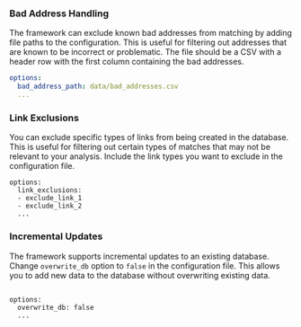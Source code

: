 ### Bad Address Handling

The framework can exclude known bad addresses from matching by adding file paths to the configuration. This is useful for filtering out addresses that are known to be incorrect or problematic. The file should be a CSV with a header row with the first column containing the bad addresses.

```yaml
options:
  bad_address_path: data/bad_addresses.csv
  ...
```

### Link Exclusions

You can exclude specific types of links from being created in the database. This is useful for filtering out certain types of matches that may not be relevant to your analysis. Include the link types you want to exclude in the configuration file.

```yaml:
options:
  link_exclusions:
  - exclude_link_1
  - exclude_link_2
  ...
```

### Incremental Updates

The framework supports incremental updates to an existing database. Change `overwrite_db` option to `false` in the configuration file. This allows you to add new data to the database without overwriting existing data.

```yaml:

options:
  overwrite_db: false
  ...
```